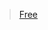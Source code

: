 <html>
  
  <meta name="twitter:card" content="summary" />
<meta name="twitter:site" content="@flickr" />
<meta name="twitter:title" content="Small Island Developing States Photo Submission" />
<meta name="twitter:description" content="View the album on Flickr." />
<meta name="twitter:image" content="https://farm6.staticflickr.com/5510/14338202952_93595258ff_z.jpg" />
<body>
<blockquote class="twitter-tweet">
  
  <a href="https://twitter.com/search?q=from%3Apgzxq%20since%3A2021-06-18%20free">Free</a>
 
  
  
  </blockquote> 
  


  
  </body>
</html>
